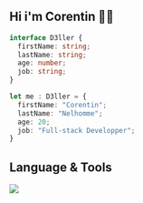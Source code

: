 ## Hi i'm Corentin 😶‍🌫️

```ts
interface D3ller {
  firstName: string;
  lastName: string;
  age: number;
  job: string;
}

let me : D3ller = {
  firstName: "Corentin";
  lastName: "Nelhomme";
  age: 20;
  job: "Full-stack Developper";
}
```
## Language & Tools

<p align="left">
  <a href="https://skillicons.dev">
    <img src="https://skillicons.dev/icons?i=vuejs,nuxtjs,sass,tailwind,bootstrap,express,postgres,prisma" />
  </a>
</p>
